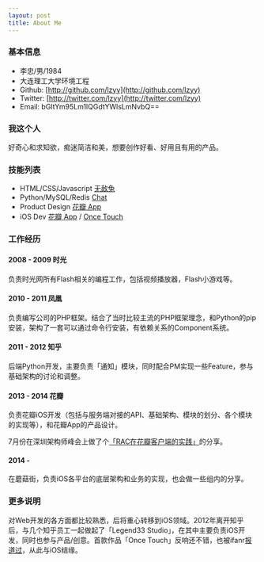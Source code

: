 ```yaml
---
layout: post
title: About Me
---
```


### 基本信息

* 李忠/男/1984
* 大连理工大学环境工程
* Github: [http://github.com/lzyy](http://github.com/lzyy)
* Twitter: [http://twitter.com/lzyy](http://twitter.com/lzyy)
* Email: bGltYm95Lm1lQGdtYWlsLmNvbQ==

### 我这个人

好奇心和求知欲，痴迷简洁和美，想要创作好看、好用且有用的产品。

### 技能列表

* HTML/CSS/Javascript [无敌兔](http://limboy.me/project/2012/05/10/wuditoo.html)
* Python/MySQL/Redis [Chat](https://github.com/lzyy/chat)
* Product Design [花瓣 App](http://itunes.apple.com/cn/app/id494813494?l=zh&ls=1&mt=8)
* iOS Dev [花瓣 App](http://itunes.apple.com/cn/app/id494813494?l=zh&ls=1&mt=8) / [Once Touch](http://www.zhihu.com/question/20467839)

### 工作经历

#### 2008 - 2009 时光

负责时光网所有Flash相关的编程工作，包括视频播放器，Flash小游戏等。

#### 2010 - 2011 凤凰

负责编写公司的PHP框架。结合了当时比较主流的PHP框架理念，和Python的pip安装，架构了一套可以通过命令行安装，有依赖关系的Component系统。

#### 2011 - 2012 知乎

后端Python开发，主要负责「通知」模块，同时配合PM实现一些Feature，参与基础架构的讨论和调整。

#### 2013 - 2014 花瓣

负责花瓣iOS开发（包括与服务端对接的API、基础架构、模块的划分、各个模块的实现等），和花瓣App的产品设计。

7月份在深圳架构师峰会上做了个[「RAC在花瓣客户端的实践」](http://www.infoq.com/cn/presentations/practice-of-reactivecocoa-in-huabanwang-client)的分享。

#### 2014 - 

在蘑菇街，负责iOS各平台的底层架构和业务的实现，也会做一些组内的分享。

### 更多说明

对Web开发的各方面都比较熟悉，后将重心转移到iOS领域。2012年离开知乎后，与几个知乎员工一起做起了「Legend33 Studio」，在其中主要负责iOS开发，同时也参与产品/创意。首款作品「Once Touch」反响还不错，也被ifanr[报道过](http://www.ifanr.com/app/308608)，从此与iOS结缘。
